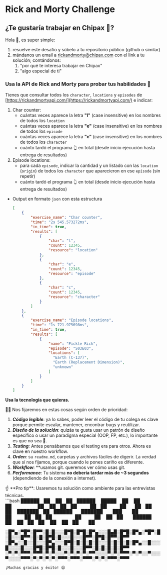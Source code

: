 # Rick and Morty Challenge

## **¿Te gustaría trabajar en Chipax 🙂?**

Hola 👋, es super simple:

1. resuelve este desafío y súbelo a tu repositorio público (github o similar)
2. mándanos un email a [rickandmorty@chipax.com](mailto:rickandmorty@chipax.com) con el link a tu solución; contándonos:
    1. "por qué te interesa trabajar en Chipax"
    2. "algo especial de ti"
    

### Usa la API de Rick and Morty para probar tus habilidades 🥼

Tienes que consultar todos los `character`, `locations` y `episodes` de [https://rickandmortyapi.com/](https://rickandmortyapi.com/) e indicar:

1. Char counter:
    - cuántas veces aparece la letra **"l"** (case insensitive) en los nombres de todos los `location`
    - cuántas veces aparece la letra **"e"** (case insensitive) en los nombres de todos los `episode`
    - cuántas veces aparece la letra **"c"** (case insensitive) en los nombres de todos los `character`
    - cuánto tardó el programa 👆 en total (desde inicio ejecución hasta entrega de resultados)
2. Episode locations:
    - para cada `episode`, indicar la cantidad y un listado con las `location` (`origin`) de todos los `character` que aparecieron en ese `episode` (sin repetir)
    - cuánto tardó el programa 👆 en total (desde inicio ejecución hasta entrega de resultados)
- Output en formato `json` con esta estructura
    
    ```json
    [
        {
            "exercise_name": "Char counter",
            "time": "2s 545.573272ms",
            "in_time": true,
            "results": [
                {
                    "char": "l",
                    "count": 12345,
                    "resource": "location"
                },
                {
                    "char": "e",
                    "count": 12345,
                    "resource": "episode"
                },
                {
                    "char": "c",
                    "count": 12345,
                    "resource": "character"
                }
            ]
        },
        {
            "exercise_name": "Episode locations",
            "time": "1s 721.975698ms",
            "in_time": true,
            "results": [
                {
                    "name": "Pickle Rick",
                    "episode": "S03E03",
                    "locations": [
                      "Earth (C-137)",
                      "Earth (Replacement Dimension)",
                      "unknown"
                    ]
                }
            ]
        }
    ]
    ```
    

**Usa la tecnología que quieras.**

<aside>
🦸‍♂️ Nos fijaremos en estas cosas según orden de prioridad:

</aside>

1. ***Código legible***: ya lo sabes, poder leer el código de tu colega es clave porque permite escalar, mantener, encontrar bugs y reutilizar.
2. ***Diseño de la solución***: quizás te gusta usar un patrón de diseño específico o usar un paradigma especial (OOP, FP, etc.), lo importante es que no sea 🍝.
3. ***Testing**:* Antes pensábamos que el testing era para otros. Ahora es clave en nuestro workflow.
4. ***Orden**:* su `readme.md`, carpetas y archivos fáciles de digerir. La verdad que sí nos fijamos, porque cuando le pones cariño es diferente.
5. ***Workflow***: **usamos git. queremos ver cómo usas git.
6. ***Performance**:* Tu sistema **no debería tardar más de ~3 segundos** (dependiendo de la conexión a internet).

<aside>
☝️ **Pro tip**: Usaremos tu solución como ambiente para las entrevistas técnicas.

</aside>
```bash
 ██████ ██   ██ ██ ██████   █████  ██   ██ 
██      ██   ██ ██ ██   ██ ██   ██  ██ ██  
██      ███████ ██ ██████  ███████   ███   
██      ██   ██ ██ ██      ██   ██  ██ ██  
 ██████ ██   ██ ██ ██      ██   ██ ██   ██

░█▀▄░▀█▀░█▀▀░█░█░░░█▀█░█▀█░█▀▄░░░█▄█░█▀█░█▀▄░▀█▀░█░█░░░█▀▀░█░█░█▀█░█░░░█░░░█▀▀░█▀█░█▀▀░█▀▀
░█▀▄░░█░░█░░░█▀▄░░░█▀█░█░█░█░█░░░█░█░█░█░█▀▄░░█░░░█░░░░█░░░█▀█░█▀█░█░░░█░░░█▀▀░█░█░█░█░█▀▀
░▀░▀░▀▀▀░▀▀▀░▀░▀░░░▀░▀░▀░▀░▀▀░░░░▀░▀░▀▀▀░▀░▀░░▀░░░▀░░░░▀▀▀░▀░▀░▀░▀░▀▀▀░▀▀▀░▀▀▀░▀░▀░▀▀▀░▀▀▀
```
¡Muchas gracias y éxito! 😄